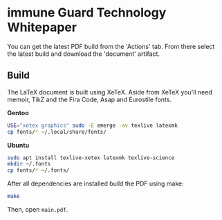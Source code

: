 immune Guard Technology Whitepaper
==================================

You can get the latest PDF build from the 'Actions' tab. From there select the
latest build and download the 'document' artifact.

Build
-----

The LaTeX document is built using XeTeX. Aside from XeTeX you'll need memoir,
TikZ and the Fira Code, Asap and Eurostile fonts.

**Gentoo**

```bash
USE="xetex graphics" sudo -E emerge -av texlive latexmk
cp fonts/* ~/.local/share/fonts/
```

**Ubuntu**

```bash
sudo apt install texlive-xetex latexmk texlive-science
mkdir ~/.fonts
cp fonts/* ~/.fonts/
```

After all dependencies are installed build the PDF using make:

```bash
make
```

Then, open `main.pdf`.
